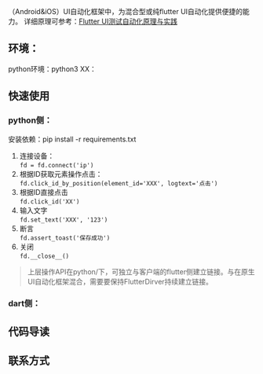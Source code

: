 （Android&iOS）UI自动化框架中，为混合型或纯flutter UI自动化提供便捷的能力。
详细原理可参考：[Flutter UI测试自动化原理与实践](https://mp.weixin.qq.com/s/htimPf_vt94i4Oz8H9_MQQ)

## 环境：
python环境：python3
XX：

## 快速使用
### python侧：
安装依赖：pip install -r requirements.txt <br>

1. 连接设备：<br>`fd = fd.connect('ip')`
2. 根据ID获取元素操作点击：<br>`fd.click_id_by_position(element_id='XXX', logtext='点击')`
3.  根据ID直接点击<br> `fd.click_id('XX')`
4.  输入文字<br>`fd.set_text('XXX', '123')`
5. 断言<br>`fd.assert_toast('保存成功')`
6. 关闭<br>`fd.__close__()`
    

> 上层操作API在python/下，可独立与客户端的flutter侧建立链接。与在原生UI自动化框架混合，需要要保持FlutterDirver持续建立链接。

### dart侧：

## 代码导读


## 联系方式

